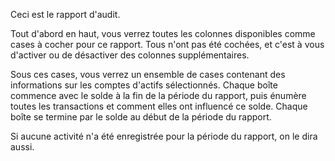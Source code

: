 Ceci est le rapport d'audit.

Tout d'abord en haut, vous verrez toutes les colonnes disponibles comme cases à cocher pour ce rapport. Tous n'ont pas été cochées, et c'est à vous d'activer ou de désactiver des colonnes supplémentaires.

Sous ces cases, vous verrez un ensemble de cases contenant des informations sur les comptes d'actifs sélectionnés. Chaque boîte commence avec le solde à la fin de la période du rapport, puis énumère toutes les transactions et comment elles ont influencé ce solde. Chaque boîte se termine par le solde au début de la période du rapport.

Si aucune activité n'a été enregistrée pour la période du rapport, on le dira aussi.